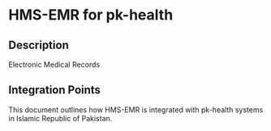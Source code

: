 # HMS-EMR for pk-health

## Description

Electronic Medical Records

## Integration Points

This document outlines how HMS-EMR is integrated with pk-health systems in Islamic Republic of Pakistan.
